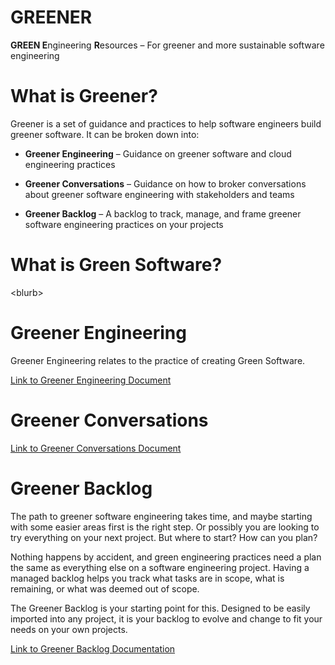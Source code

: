 # GREENER

**GREEN E**ngineering **R**esources – For greener and more sustainable software engineering 

# What is Greener?

Greener is a set of guidance and practices to help software engineers build
greener software. It can be broken down into:

-   **Greener Engineering** – Guidance on greener software and cloud engineering
    practices

-   **Greener Conversations** – Guidance on how to broker conversations about
    greener software engineering with stakeholders and teams

-   **Greener Backlog** – A backlog to track, manage, and frame greener software
    engineering practices on your projects

# What is Green Software?

\<blurb\>

# Greener Engineering

Greener Engineering relates to the practice of creating Green Software.

[Link to Greener Engineering Document](https://github.com/vaughanknight/greener/blob/main/greener-engineering.md)

# Greener Conversations

[Link to Greener Conversations Document](https://github.com/vaughanknight/greener/blob/main/greener-conversations.md)

# Greener Backlog

The path to greener software engineering takes time, and maybe starting with
some easier areas first is the right step. Or possibly you are looking to try
everything on your next project. But where to start? How can you plan?

Nothing happens by accident, and green engineering practices need a plan the
same as everything else on a software engineering project. Having a managed
backlog helps you track what tasks are in scope, what is remaining, or what was
deemed out of scope.

The Greener Backlog is your starting point for this. Designed to be easily
imported into any project, it is your backlog to evolve and change to fit your
needs on your own projects.

[Link to Greener Backlog Documentation](https://github.com/vaughanknight/greener/blob/main/greener-backlog.md)
